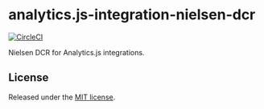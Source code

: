 # analytics.js-integration-nielsen-dcr
[![CircleCI](https://ci.segment.com/gh/segment-integrations/analytics.js-integration-nielsen-dcr.svg?style=svg)](https://ci.segment.com/gh/segment-integrations/analytics.js-integration-nielsen-dcr)

Nielsen DCR for Analytics.js integrations.

## License

Released under the [MIT license](LICENSE).
